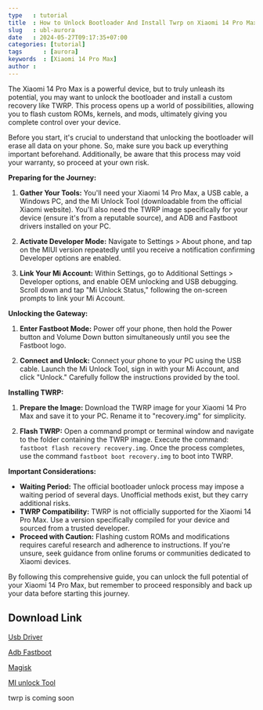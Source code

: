```yaml
---
type   : tutorial
title  : How to Unlock Bootloader And Install Twrp on Xiaomi 14 Pro Max
slug   : ubl-aurora
date   : 2024-05-27T09:17:35+07:00
categories: [tutorial]
tags      : [aurora]
keywords  : [Xiaomi 14 Pro Max]
author :
---
```



The Xiaomi 14 Pro Max is a powerful device, but to truly unleash its potential, you may want to unlock the bootloader and install a custom recovery like TWRP. This process opens up a world of possibilities, allowing you to flash custom ROMs, kernels, and mods, ultimately giving you complete control over your device.

Before you start, it's crucial to understand that unlocking the bootloader will erase all data on your phone. So, make sure you back up everything important beforehand. Additionally, be aware that this process may void your warranty, so proceed at your own risk.

**Preparing for the Journey:**

1. **Gather Your Tools:** You'll need your Xiaomi 14 Pro Max, a USB cable, a Windows PC, and the Mi Unlock Tool (downloadable from the official Xiaomi website). You'll also need the TWRP image specifically for your device (ensure it's from a reputable source), and ADB and Fastboot drivers installed on your PC.

2. **Activate Developer Mode:** Navigate to Settings > About phone, and tap on the MIUI version repeatedly until you receive a notification confirming Developer options are enabled.

3. **Link Your Mi Account:** Within Settings, go to Additional Settings > Developer options, and enable OEM unlocking and USB debugging. Scroll down and tap "Mi Unlock Status," following the on-screen prompts to link your Mi Account.

**Unlocking the Gateway:**

1. **Enter Fastboot Mode:** Power off your phone, then hold the Power button and Volume Down button simultaneously until you see the Fastboot logo.

2. **Connect and Unlock:** Connect your phone to your PC using the USB cable. Launch the Mi Unlock Tool, sign in with your Mi Account, and click "Unlock." Carefully follow the instructions provided by the tool.

**Installing TWRP:**

1. **Prepare the Image:** Download the TWRP image for your Xiaomi 14 Pro Max and save it to your PC. Rename it to "recovery.img" for simplicity.

2. **Flash TWRP:** Open a command prompt or terminal window and navigate to the folder containing the TWRP image. Execute the command: `fastboot flash recovery recovery.img`. Once the process completes, use the command `fastboot boot recovery.img` to boot into TWRP.

**Important Considerations:**

* **Waiting Period:** The official bootloader unlock process may impose a waiting period of several days. Unofficial methods exist, but they carry additional risks.
* **TWRP Compatibility:** TWRP is not officially supported for the Xiaomi 14 Pro Max. Use a version specifically compiled for your device and sourced from a trusted developer.
* **Proceed with Caution:** Flashing custom ROMs and modifications requires careful research and adherence to instructions. If you're unsure, seek guidance from online forums or communities dedicated to Xiaomi devices.

By following this comprehensive guide, you can unlock the full potential of your Xiaomi 14 Pro Max, but remember to proceed responsibly and back up your data before starting this journey.


## Download Link

[Usb Driver](https://sourceforge.net/projects/wahyu6070-project-android/files/Tools/surya/PdaNetA4199.zip/download)

[Adb Fastboot](https://sourceforge.net/projects/wahyu6070-project-android/files/Tools/surya/adb-setup-1.4.3.zip/download)

[Magisk](https://github.com/topjohnwu/Magisk/releases/latest)

[MI unlock Tool](https://en.miui.com/unlock/download_en.html)

twrp is coming soon

